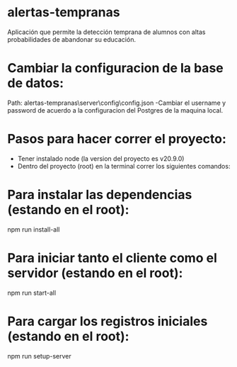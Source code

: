 # alertas-tempranas

Aplicación que permite la detección temprana de alumnos con altas probabilidades de abandonar su educación.

# Cambiar la configuracion de la base de datos:

Path: alertas-tempranas\server\config\config.json
-Cambiar el username y password de acuerdo a la configuracion del Postgres de la maquina local.

# Pasos para hacer correr el proyecto:

- Tener instalado node (la version del proyecto es v20.9.0)
- Dentro del proyecto (root) en la terminal correr los siguientes comandos:

# Para instalar las dependencias (estando en el root):

npm run install-all

# Para iniciar tanto el cliente como el servidor (estando en el root):

npm run start-all

# Para cargar los registros iniciales (estando en el root):

npm run setup-server
